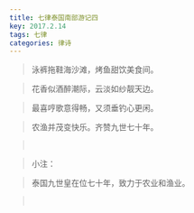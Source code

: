 ```yaml
---
title: 七律泰国南部游记四
key: 2017.2.14
tags: 七律
categories: 律诗
---
```


<blockquote class="blockquote-center">泳裤拖鞋海沙滩，烤鱼甜饮美食间。
</blockquote>
<blockquote class="blockquote-center">花香似酒醉潮际，云淡如纱靓天边。
</blockquote>
<blockquote class="blockquote-center">最喜哼歌意得畅，又须垂钓心更闲。
</blockquote>
<blockquote class="blockquote-center">农渔并茂变快乐。齐赞九世七十年。
</blockquote>
<blockquote class="blockquote-center"></br>
</blockquote>
<blockquote class="blockquote-center">小注：
</blockquote>
<blockquote class="blockquote-center">泰国九世皇在位七十年，致力于农业和渔业。
</blockquote>
<blockquote class="blockquote-center"></br>
</blockquote>
